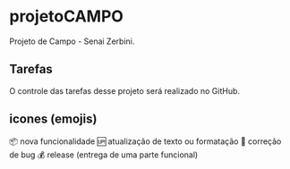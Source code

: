 # projetoCAMPO
Projeto de Campo - Senai Zerbini.

## Tarefas
O controle das tarefas desse projeto será realizado no GitHub.

## icones (emojis)
:package: nova funcionalidade
:up: atualização de texto ou formatação
:bug: correção de bug
:moneybag: release (entrega de uma parte funcional)